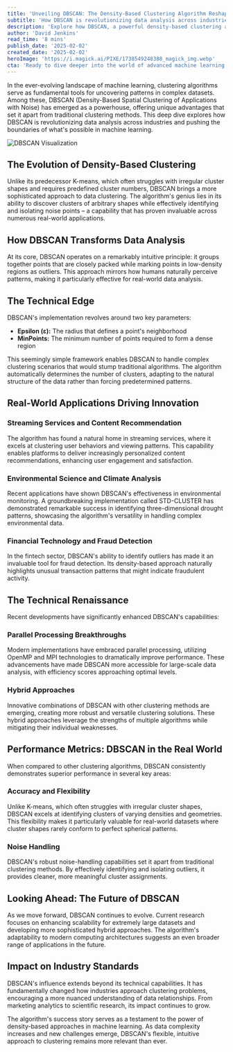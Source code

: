 ```yaml
---
title: 'Unveiling DBSCAN: The Density-Based Clustering Algorithm Reshaping Machine Learning'
subtitle: 'How DBSCAN is revolutionizing data analysis across industries'
description: 'Explore how DBSCAN, a powerful density-based clustering algorithm, is transforming machine learning and data analysis across industries. From streaming services to environmental science, learn about its unique capabilities, technical advantages, and future potential in handling complex datasets.'
author: 'David Jenkins'
read_time: '8 mins'
publish_date: '2025-02-02'
created_date: '2025-02-02'
heroImage: 'https://i.magick.ai/PIXE/1738549248388_magick_img.webp'
cta: 'Ready to dive deeper into the world of advanced machine learning algorithms? Follow MagickAI on LinkedIn for regular insights, cutting-edge developments, and expert discussions on clustering algorithms and beyond!'
---
```


In the ever-evolving landscape of machine learning, clustering algorithms serve as fundamental tools for uncovering patterns in complex datasets. Among these, DBSCAN (Density-Based Spatial Clustering of Applications with Noise) has emerged as a powerhouse, offering unique advantages that set it apart from traditional clustering methods. This deep dive explores how DBSCAN is revolutionizing data analysis across industries and pushing the boundaries of what's possible in machine learning.

![DBSCAN Visualization](https://i.magick.ai/PIXE/1738549248392_magick_img.webp)

## The Evolution of Density-Based Clustering

Unlike its predecessor K-means, which often struggles with irregular cluster shapes and requires predefined cluster numbers, DBSCAN brings a more sophisticated approach to data clustering. The algorithm's genius lies in its ability to discover clusters of arbitrary shapes while effectively identifying and isolating noise points – a capability that has proven invaluable across numerous real-world applications.

## How DBSCAN Transforms Data Analysis

At its core, DBSCAN operates on a remarkably intuitive principle: it groups together points that are closely packed while marking points in low-density regions as outliers. This approach mirrors how humans naturally perceive patterns, making it particularly effective for real-world data analysis.

## The Technical Edge

DBSCAN's implementation revolves around two key parameters:
- **Epsilon (ε):** The radius that defines a point's neighborhood
- **MinPoints:** The minimum number of points required to form a dense region

This seemingly simple framework enables DBSCAN to handle complex clustering scenarios that would stump traditional algorithms. The algorithm automatically determines the number of clusters, adapting to the natural structure of the data rather than forcing predetermined patterns.

## Real-World Applications Driving Innovation

### Streaming Services and Content Recommendation

The algorithm has found a natural home in streaming services, where it excels at clustering user behaviors and viewing patterns. This capability enables platforms to deliver increasingly personalized content recommendations, enhancing user engagement and satisfaction.

### Environmental Science and Climate Analysis

Recent applications have shown DBSCAN's effectiveness in environmental monitoring. A groundbreaking implementation called STD-CLUSTER has demonstrated remarkable success in identifying three-dimensional drought patterns, showcasing the algorithm's versatility in handling complex environmental data.

### Financial Technology and Fraud Detection

In the fintech sector, DBSCAN's ability to identify outliers has made it an invaluable tool for fraud detection. Its density-based approach naturally highlights unusual transaction patterns that might indicate fraudulent activity.

## The Technical Renaissance

Recent developments have significantly enhanced DBSCAN's capabilities:

### Parallel Processing Breakthroughs

Modern implementations have embraced parallel processing, utilizing OpenMP and MPI technologies to dramatically improve performance. These advancements have made DBSCAN more accessible for large-scale data analysis, with efficiency scores approaching optimal levels.

### Hybrid Approaches

Innovative combinations of DBSCAN with other clustering methods are emerging, creating more robust and versatile clustering solutions. These hybrid approaches leverage the strengths of multiple algorithms while mitigating their individual weaknesses.

## Performance Metrics: DBSCAN in the Real World

When compared to other clustering algorithms, DBSCAN consistently demonstrates superior performance in several key areas:

### Accuracy and Flexibility

Unlike K-means, which often struggles with irregular cluster shapes, DBSCAN excels at identifying clusters of varying densities and geometries. This flexibility makes it particularly valuable for real-world datasets where cluster shapes rarely conform to perfect spherical patterns.

### Noise Handling

DBSCAN's robust noise-handling capabilities set it apart from traditional clustering methods. By effectively identifying and isolating outliers, it provides cleaner, more meaningful cluster assignments.

## Looking Ahead: The Future of DBSCAN

As we move forward, DBSCAN continues to evolve. Current research focuses on enhancing scalability for extremely large datasets and developing more sophisticated hybrid approaches. The algorithm's adaptability to modern computing architectures suggests an even broader range of applications in the future.

## Impact on Industry Standards

DBSCAN's influence extends beyond its technical capabilities. It has fundamentally changed how industries approach clustering problems, encouraging a more nuanced understanding of data relationships. From marketing analytics to scientific research, its impact continues to grow.

The algorithm's success story serves as a testament to the power of density-based approaches in machine learning. As data complexity increases and new challenges emerge, DBSCAN's flexible, intuitive approach to clustering remains more relevant than ever.